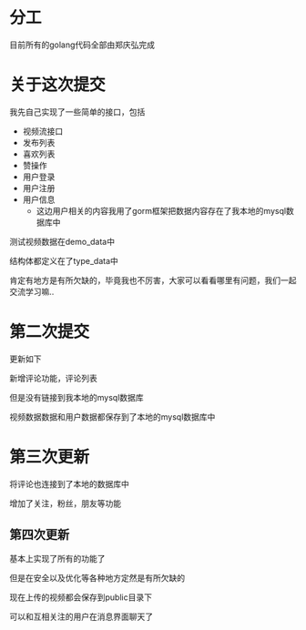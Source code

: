 # 分工

目前所有的golang代码全部由郑庆弘完成

# 关于这次提交

我先自己实现了一些简单的接口，包括

- 视频流接口
- 发布列表
- 喜欢列表
- 赞操作
- 用户登录
- 用户注册
- 用户信息
  - 这边用户相关的内容我用了gorm框架把数据内容存在了我本地的mysql数据库中

测试视频数据在demo_data中

结构体都定义在了type_data中

肯定有地方是有所欠缺的，毕竟我也不厉害，大家可以看看哪里有问题，我们一起交流学习嘛..

# 第二次提交

更新如下

新增评论功能，评论列表

但是没有链接到我本地的mysql数据库

视频数据数据和用户数据都保存到了本地的mysql数据库中

# 第三次更新

将评论也连接到了本地的数据库中

增加了关注，粉丝，朋友等功能

## 第四次更新

基本上实现了所有的功能了

但是在安全以及优化等各种地方定然是有所欠缺的

现在上传的视频都会保存到public目录下

可以和互相关注的用户在消息界面聊天了
